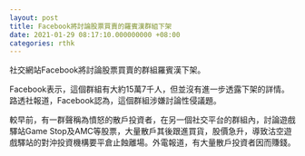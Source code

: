 ```yaml
---
layout: post
title: Facebook將討論股票買賣的羅賓漢群組下架
date: 2021-01-29 08:17:10.000000000 +08:00
categories: rthk
---
```


社交網站Facebook將討論股票買賣的群組羅賓漢下架。

Facebook表示，這個群組有大約15萬7千人，但並沒有進一步透露下架的詳情。路透社報道，Facebook認為，這個群組涉嫌討論性侵議題。

較早前，有一群聲稱為憤怒的散戶投資者，在另一個社交平台的群組內，討論遊戲驛站Game Stop及AMC等股票，大量散戶其後跟進買貨，股價急升，導致沽空遊戲驛站的對沖投資機構要平倉止蝕離場。外電報道，有大量散戶投資者因而賺錢。

